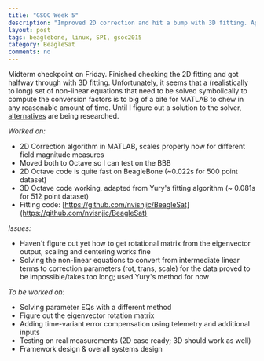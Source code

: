 ```yaml
---
title: "GSOC Week 5"
description: "Improved 2D correction and hit a bump with 3D fitting. Apparently, MATLAB isn't happy with solving a 9 unknowns 9 non-linear equation system symbolically."
layout: post
tags: beaglebone, linux, SPI, gsoc2015
category: BeagleSat 
comments: no
---
```


Midterm checkpoint on Friday. Finished checking the 2D fitting and got halfway
through with 3D fitting. Unfortunately, it seems that a (realistically to long)
set of non-linear equations that need to be solved symbolically to compute the
conversion factors is to big of a bite for MATLAB to chew in any reasonable
amount of time. Until I figure out a solution to the solver, [alternatives](http://www.mathworks.com/matlabcentral/fileexchange/24693-ellipsoid-fit) are being researched.

*Worked on:*

* 2D Correction algorithm in MATLAB, scales properly now for different field
  magnitude measures
* Moved both to Octave so I can test on the BBB 
* 2D Octave code is quite fast on BeagleBone (~0.022s for 500 point dataset)
* 3D Octave code working, adapted from Yury's fitting algorithm (~ 0.081s for
  512 point dataset)
* Fitting code: [https://github.com/nvisnjic/BeagleSat](https://github.com/nvisnjic/BeagleSat)

*Issues:*

* Haven't figure out yet how to get rotational matrix from the eigenvector
  output, scaling and centering works fine
* Solving the non-linear equations to convert from intermediate linear terms to
  correction parameters (rot, trans, scale) for the data proved to be
  impossible/takes too long; used Yury's method for now


*To be worked on:*

* Solving parameter EQs with a different method
* Figure out the eigenvector rotation matrix
* Adding time-variant error compensation using telemetry and additional inputs
* Testing on real measurements (2D case ready; 3D should work as well) 
* Framework design \& overall systems design
